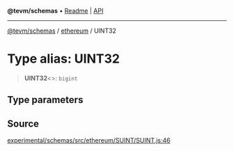 **@tevm/schemas** • [Readme](../../README.md) \| [API](../../modules.md)

***

[@tevm/schemas](../../README.md) / [ethereum](../README.md) / UINT32

# Type alias: UINT32

> **UINT32**\<\>: `bigint`

## Type parameters

## Source

[experimental/schemas/src/ethereum/SUINT/SUINT.js:46](https://github.com/evmts/tevm-monorepo/blob/main/experimental/schemas/src/ethereum/SUINT/SUINT.js#L46)
